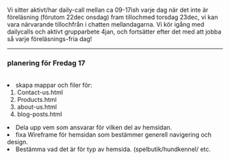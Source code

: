 Vi sitter aktivt/har daily-call mellan ca 09-17ish varje dag när det inte är föreläsning (förutom 22dec onsdag) fram tillochmed torsdag 23dec, vi kan vara närvarande tillochfrån 
i chatten mellandagarna. Vi kör igång med dailycalls och aktivt grupparbete 4jan, och fortsätter efter det med att jobba så varje föreläsnings-fria dag!
<hr>
<article>
  <h3>planering för <strong>Fredag 17</strong></h3> 
  <br>
  <ulPå agendan>
    <li> skapa mappar och filer för:
      <ol>
        <li>Contact-us.html</li>
          <li>Products.html</li>
          <li>about-us.html</li>
          <li>blog-posts.html</li>       
      </ol><li>Dela upp vem som ansvarar för vilken del av hemsidan. <br> 
      <li>fixa Wireframe för hemsidan som bestämmer generell navigering och design.</li>
    <li>Bestämma vad det är för typ av hemsida. (spelbutik/hundkennel/ etc.</li>
  </ul>
</article>
